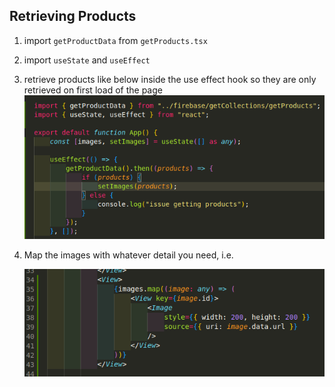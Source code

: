 ## Retrieving Products

1. import `getProductData` from `getProducts.tsx`
2. import `useState` and `useEffect`
3. retrieve products like below inside the use effect hook so they are only retrieved on first load of the page
   ![Alt text](images/image.png)

4. Map the images with whatever detail you need, i.e.

    ![Alt text](images/image-1.png)
